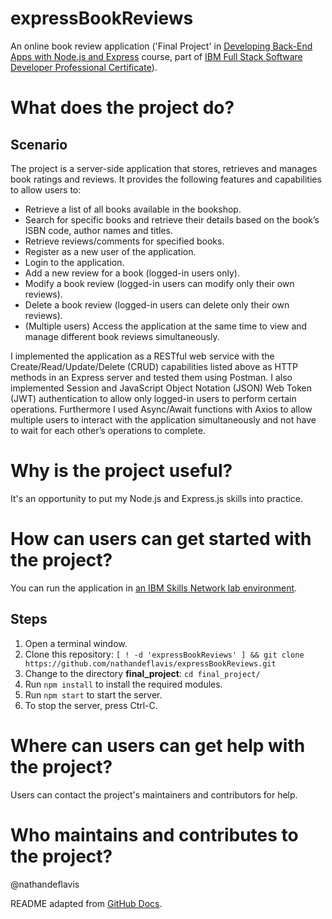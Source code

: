 # expressBookReviews
An online book review application ('Final Project' in [Developing Back-End Apps with Node.js and Express](https://www.coursera.org/learn/developing-backend-apps-with-nodejs-and-express) course, part of [IBM Full Stack Software Developer Professional Certificate](https://www.coursera.org/professional-certificates/ibm-full-stack-cloud-developer)).

# What does the project do?
## Scenario
The project is a server-side application that stores, retrieves and manages book ratings and reviews. It provides the following features and capabilities to allow users to:
- Retrieve a list of all books available in the bookshop.
- Search for specific books and retrieve their details based on the book’s ISBN code, author names and titles.
- Retrieve reviews/comments for specified books.
- Register as a new user of the application.
- Login to the application.
- Add a new review for a book (logged-in users only).
- Modify a book review (logged-in users can modify only their own reviews).
- Delete a book review (logged-in users can delete only their own reviews).
- (Multiple users) Access the application at the same time to view and manage different book reviews simultaneously.

I implemented the application as a RESTful web service with the Create/Read/Update/Delete (CRUD) capabilities listed above as HTTP methods in an Express server and tested them using Postman. I also implemented Session and JavaScript Object Notation (JSON) Web Token (JWT) authentication to allow only logged-in users to perform certain operations. Furthermore I used Async/Await functions with Axios to allow multiple users to interact with the application simultaneously and not have to wait for each other’s operations to complete.

# Why is the project useful?
It's an opportunity to put my Node.js and Express.js skills into practice.

# How can users can get started with the project?
You can run the application in [an IBM Skills Network lab environment](https://skills.network).

## Steps
1. Open a terminal window.
3. Clone this repository: `[ ! -d 'expressBookReviews' ] && git clone https://github.com/nathandeflavis/expressBookReviews.git`
4. Change to the directory **final_project**: `cd final_project/`
5. Run `npm install` to install the required modules.
6. Run `npm start` to start the server.
7. To stop the server, press Ctrl-C.

# Where can users can get help with the project?
Users can contact the project's maintainers and contributors for help.

# Who maintains and contributes to the project?
@nathandeflavis

README adapted from [GitHub Docs](https://docs.github.com/en/repositories/managing-your-repositorys-settings-and-features/customizing-your-repository/about-readmes).
